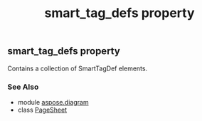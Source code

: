 ﻿---
title: smart_tag_defs property
second_title: Aspose.Diagram for Python via .NET API References
description: 
type: docs
weight: 200
url: /python-net/aspose.diagram/pagesheet/smart_tag_defs/
is_root: false
---

## smart_tag_defs property


Contains a collection of SmartTagDef elements.

### See Also
* module [aspose.diagram](../../)
* class [PageSheet](/diagram/python-net/aspose.diagram/pagesheet)
